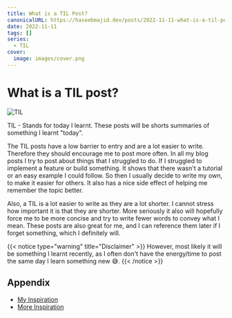```yaml
---
title: What is a TIL Post?
canonicalURL: https://haseebmajid.dev/posts/2022-11-11-what-is-a-til-post/
date: 2022-11-11
tags: []
series:
  - TIL
cover:
  image: images/cover.png
---
```


# What is a TIL post?

![TIL](images/til.jpg)

TIL - Stands for today I learnt. These posts will be shorts summaries of something I learnt "today".

The TIL posts have a low barrier to entry and are a lot easier to write. Therefore they should encourage me
to post more often. In all my blog posts I try to post about things that I struggled to do. If I struggled
to implement a feature or build something. It shows that there wasn't a tutorial or an easy example I could follow.
So then I usually decide to write my own, to make it easier for others. It also has a nice side effect of helping me remember the topic
better.

Also, a TIL is a lot easier to write as they are a lot shorter. I cannot stress how important it is that they are shorter.
More seriously it also will hopefully force me to be more concise and try to write fewer words to convey what I mean.
These posts are also great for me, and I can reference them later if I forget something, which I definitely will.

{{< notice type="warning" title="Disclaimer" >}}
However, most likely it will be something I learnt recently, as I often don't have the energy/time to post
the same day I learn something new 😅.
{{< /notice >}}

## Appendix

- [My Inspiration](https://betatim.github.io/posts/til-explained/)
- [More Inspiration](https://rabea.dev/til/gitconfig-with-conditionals)